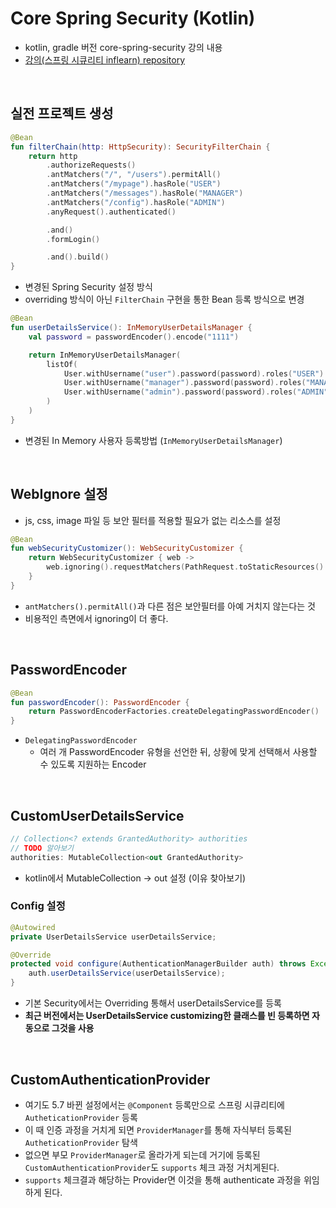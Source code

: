# Core Spring Security (Kotlin)

- kotlin, gradle 버전 core-spring-security 강의 내용
- [강의(스프링 시큐리티 inflearn) repository](https://github.com/onjsdnjs/corespringsecurity)

<br>

## 실전 프로젝트 생성

```kt
@Bean
fun filterChain(http: HttpSecurity): SecurityFilterChain {
    return http
        .authorizeRequests()
        .antMatchers("/", "/users").permitAll()
        .antMatchers("/mypage").hasRole("USER")
        .antMatchers("/messages").hasRole("MANAGER")
        .antMatchers("/config").hasRole("ADMIN")
        .anyRequest().authenticated()

        .and()
        .formLogin()

        .and().build()
}
```
- 변경된 Spring Security 설정 방식
- overriding 방식이 아닌 `FilterChain` 구현을 통한 Bean 등록 방식으로 변경

```kt
@Bean
fun userDetailsService(): InMemoryUserDetailsManager {
    val password = passwordEncoder().encode("1111")

    return InMemoryUserDetailsManager(
        listOf(
            User.withUsername("user").password(password).roles("USER").build(),
            User.withUsername("manager").password(password).roles("MANAGER").build(),
            User.withUsername("admin").password(password).roles("ADMIN").build()
        )
    )
}
```
- 변경된 In Memory 사용자 등록방법 (`InMemoryUserDetailsManager`)

<br>

## WebIgnore 설정
- js, css, image 파일 등 보안 필터를 적용할 필요가 없는 리소스를 설정

```kt
@Bean
fun webSecurityCustomizer(): WebSecurityCustomizer {
    return WebSecurityCustomizer { web ->
        web.ignoring().requestMatchers(PathRequest.toStaticResources().atCommonLocations())
    }
}
```
- `antMatchers().permitAll()`과 다른 점은 보안필터를 아예 거치지 않는다는 것
- 비용적인 측면에서 ignoring이 더 좋다.

<br>

## PasswordEncoder
```kt
@Bean
fun passwordEncoder(): PasswordEncoder {
    return PasswordEncoderFactories.createDelegatingPasswordEncoder()
}
```
- `DelegatingPasswordEncoder`
  - 여러 개 PasswordEncoder 유형을 선언한 뒤, 상황에 맞게 선택해서 사용할 수 있도록 지원하는 Encoder

<br>

## CustomUserDetailsService

```kt
// Collection<? extends GrantedAuthority> authorities
// TODO 알아보기
authorities: MutableCollection<out GrantedAuthority>
```
- kotlin에서 MutableCollection -> out 설정 (이유 찾아보기)

### Config 설정
```java
@Autowired
private UserDetailsService userDetailsService;

@Override
protected void configure(AuthenticationManagerBuilder auth) throws Exception {
    auth.userDetailsService(userDetailsService);
}
```
- 기본 Security에서는 Overriding 통해서 userDetailsService를 등록
- **최근 버전에서는 UserDetailsService customizing한 클래스를 빈 등록하면 자동으로 그것을 사용**

<br>

## CustomAuthenticationProvider
- 여기도 5.7 바뀐 설정에서는 `@Component` 등록만으로 스프링 시큐리티에 `AutheticationProvider` 등록
- 이 때 인증 과정을 거치게 되면 `ProviderManager`를 통해 자식부터 등록된 `AutheticationProvider` 탐색
- 없으면 부모 `ProviderManager`로 올라가게 되는데 거기에 등록된 `CustomAuthenticationProvider`도 `supports` 체크 과정 거치게된다.
- `supports` 체크결과 해당하는 Provider면 이것을 통해 authenticate 과정을 위임하게 된다.